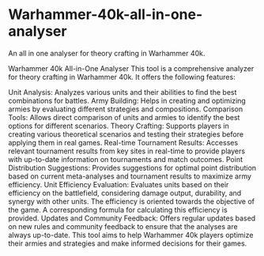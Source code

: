 # Warhammer-40k-all-in-one-analyser
An all in one analyser for theory crafting in Warhammer 40k. 

Warhammer 40k All-in-One Analyser
This tool is a comprehensive analyzer for theory crafting in Warhammer 40k. It offers the following features:

Unit Analysis: Analyzes various units and their abilities to find the best combinations for battles.
Army Building: Helps in creating and optimizing armies by evaluating different strategies and compositions.
Comparison Tools: Allows direct comparison of units and armies to identify the best options for different scenarios.
Theory Crafting: Supports players in creating various theoretical scenarios and testing their strategies before applying them in real games.
Real-time Tournament Results: Accesses relevant tournament results from key sites in real-time to provide players with up-to-date information on tournaments and match outcomes.
Point Distribution Suggestions: Provides suggestions for optimal point distribution based on current meta-analyses and tournament results to maximize army efficiency.
Unit Efficiency Evaluation: Evaluates units based on their efficiency on the battlefield, considering damage output, durability, and synergy with other units. The efficiency is oriented towards the objective of the game. A corresponding formula for calculating this efficiency is provided.
Updates and Community Feedback: Offers regular updates based on new rules and community feedback to ensure that the analyses are always up-to-date.
This tool aims to help Warhammer 40k players optimize their armies and strategies and make informed decisions for their games.
